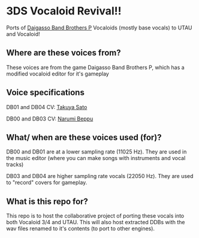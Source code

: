 # 3DS Vocaloid Revival!!
Ports of [Daigasso Band Brothers P](https://nintendo.fandom.com/wiki/Daigasso!_Band_Brothers_P) Vocaloids (mostly base vocals) to UTAU and Vocaloid!

## Where are these voices from?

These voices are from the game Daigasso Band Brothers P, which has a modified vocaloid editor for it's gameplay

## Voice specifications

DB01 and DB04 CV: [Takuya Sato](https://www.imdb.com/name/nm2418653/?ref_=nv_sr_srsg_0_tt_0_nm_8_q_Takuya%2520Sato)

DB00 and DB03 CV: [Narumi Beppu](https://www.imdb.com/name/nm7106253/)

## What/ when are these voices used (for)?

DB00 and DB01 are at a lower sampling rate (11025 Hz). They are used in the music editor (where you can make songs with instruments and vocal tracks)

DB03 and DB04 are higher sampling rate vocals (22050 Hz). They are used to "record" covers for gameplay.

## What is this repo for?

This repo is to host the collaborative project of porting these vocals into both Vocaloid 3/4 and UTAU. This will also host extracted DDBs with the wav files renamed to it's contents (to port to other engines).
